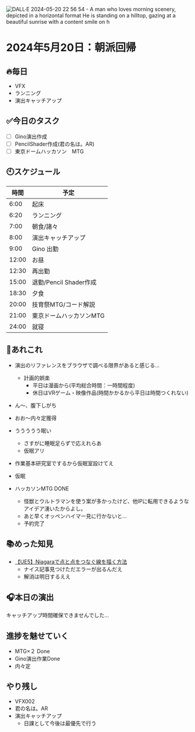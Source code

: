 ![DALL·E 2024-05-20 22 56 54 - A man who loves morning scenery, depicted in a horizontal format  He is standing on a hilltop, gazing at a beautiful sunrise with a content smile on h](https://github.com/Nats360/Nippo/assets/86301377/49b5d9aa-0e9a-45d9-9708-1352572543c8)
# 2024年5月20日：朝派回帰

## 🔥毎日
- VFX 
- ランニング
- 演出キャッチアップ

## ✅今日のタスク
- [ ] Gino演出作成
- [ ] PencilShader作成(君の名は。AR)
- [ ] 東京ドームハッカソン　MTG

## 🕙スケジュール
| 時間 |  予定 |
|----|----|
|6:00|起床|
|6:20|ランニング|
|7:00|朝食/諸々|
|8:00|演出キャッチアップ|
|9:00|Gino 出勤|
|12:00|お昼|
|12:30|再出勤|
|15:00|退勤/Pencil Shader作成|
|18:30|夕食|
|20:00|技育祭MTG/コード解説|
|21:00|東京ドームハッカソンMTG|
|24:00|就寝|


## 📌あれこれ
- 演出のリファレンスをブラウザで調べる限界があると感じる…
  - 計画的娯楽
    - 平日は漫画から(平均総合時間：一時間程度)
    - 休日はVRゲーム・映像作品(時間かかるから平日は時間つくれない)<br>

- ん～、腹下しがち<br>


- おお～内々定獲得<br>

- ううううう眠い
  - さすがに睡眠足らずで応えれらあ
  - 仮眠アリ
 - 作業基本研究室でするから仮眠室設けてえ
 - 仮眠<br>


 - ハッカソンMTG DONE
   - 怪獣とウルトラマンを使う案が多かったけど、他IPに転用できるようなアイデア湧いたからよし。
   - あと早くオッペンハイマー見に行かないと…
   - 予約完了<br>
  


## 📚めった知見
- [【UE5】Niagaraで点と点をつなぐ線を描く方法](https://signyamo.blog/ue5_dot_line/)
  - ナイス記事見つけただエラーが出るんだえ
  - 解消は明日するええ
 
## 🎧本日の演出
キャッチアップ時間確保できませんでした…

## 進捗を魅せていく
- MTG×２ Done
- Gino演出作業Done
- 内々定

## やり残し
- VFX002
- 君の名は。AR
- 演出キャッチアップ
  - 日課として今後は最優先で行う
